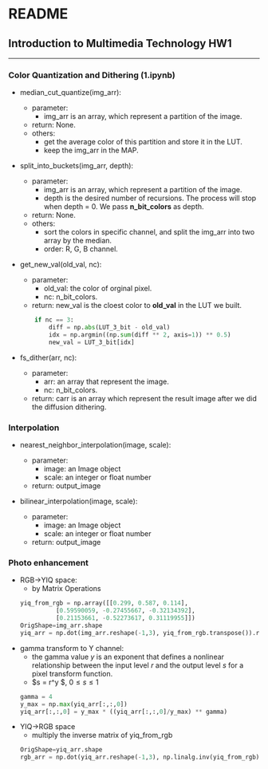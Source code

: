 # README
## Introduction to Multimedia Technology HW1

---

### Color Quantization and Dithering (1.ipynb)

- median_cut_quantize(img_arr):
    - parameter: 
        - img_arr is an array, which represent a partition of the image.
    - return: None.
    - others: 
        - get the average color of this partition and store it in the LUT.
        - keep the img_arr in the MAP.

- split_into_buckets(img_arr, depth):
    - parameter:
        - img_arr is an array, which represent a partition of the image.
        - depth is the desired number of recursions. The process will stop when depth = 0. We pass **n_bit_colors** as depth.
    - return: None.
    - others:
        - sort the colors in specific channel, and split the img_arr into two array by the median.
        - order: R, G, B channel.

- get_new_val(old_val, nc):
    - parameter: 
        - old_val: the color of orginal pixel.
        - nc: n_bit_colors.
    - return: new_val is the cloest color to **old_val** in the  LUT we built.
    ```python
        if nc == 3:
            diff = np.abs(LUT_3_bit - old_val)
            idx = np.argmin((np.sum(diff ** 2, axis=1)) ** 0.5)
            new_val = LUT_3_bit[idx]
    ```

- fs_dither(arr, nc):
    - parameter:
        - arr: an array that represent the image.
        - nc: n_bit_colors.
    - return: carr is an array which represent the result image after we did the diffusion dithering.

### Interpolation
- nearest_neighbor_interpolation(image, scale):
    - parameter:
        - image: an Image object
        - scale: an integer or float number
    - return: output_image

- bilinear_interpolation(image, scale):
    - parameter:
        - image: an Image object
        - scale: an integer or float number
    - return: output_image


### Photo enhancement
- RGB->YIQ space:
    - by Matrix Operations
    ```python
    yiq_from_rgb = np.array([[0.299, 0.587, 0.114],
              [0.59590059, -0.27455667, -0.32134392],
              [0.21153661, -0.52273617, 0.31119955]])
    OrigShape=img_arr.shape
    yiq_arr = np.dot(img_arr.reshape(-1,3), yiq_from_rgb.transpose()).reshape(OrigShape)
    ```
- gamma transform to Y channel:
    - the gamma value *y* is an exponent that defines a nonlinear relationship between the input level *r* and the output level *s* for a pixel transform function.
    - $s = r^y $, $0 \leq s \leq 1$
    ```python
    gamma = 4
    y_max = np.max(yiq_arr[:,:,0])
    yiq_arr[:,:,0] = y_max * ((yiq_arr[:,:,0]/y_max) ** gamma)
    ```
- YIQ->RGB space
    - multiply the inverse matrix of yiq_from_rgb
    ```python
    OrigShape=yiq_arr.shape
    rgb_arr = np.dot(yiq_arr.reshape(-1,3), np.linalg.inv(yiq_from_rgb).transpose()).reshape(OrigShape)
    ```
